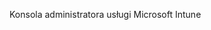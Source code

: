 <Token xmlns:xlink="http://www.w3.org/1999/xlink">Konsola administratora usługi Microsoft Intune</Token>

<!--HONumber=May16_HO1-->


